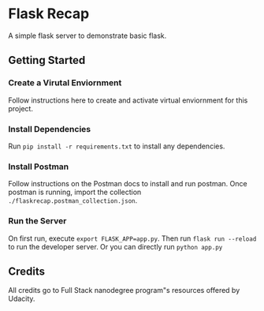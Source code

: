 # Flask Recap

A simple flask server to demonstrate basic flask.

## Getting Started

### Create a Virutal Enviornment
Follow instructions here to create and activate virtual enviornment for this project.

### Install Dependencies
Run `pip install -r requirements.txt` to install any dependencies.

### Install Postman

Follow instructions on the Postman docs to install and run postman. Once postman is running, import the collection `./flaskrecap.postman_collection.json`.

### Run the Server
On first run, execute `export FLASK_APP=app.py`. Then run `flask run --reload` to run the developer server.
Or you can directly run `python app.py`

## Credits
All credits go to Full Stack nanodegree program"s resources offered by Udacity.